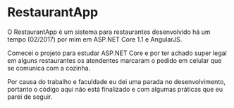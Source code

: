 RestaurantApp
=====

O RestaurantApp é um sistema para restaurantes desenvolvido há um tempo (02/2017) por mim em ASP.NET Core 1.1 e AngularJS.

Comecei o projeto para estudar ASP.NET Core e por ter achado super legal em alguns restaurantes os atendentes marcaram o pedido em celular que se comunica com a cozinha.

Por causa do trabalho e faculdade eu dei uma parada no desenvolvimento, portanto o código aqui não está finalizado e com algumas práticas que eu parei de seguir.